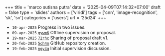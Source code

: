 +++
title = 'marco sutisna putra'
date = '2025-04-09T07:14:32+07:00'
draft = false
type = 'slides'
authors = ['viridi']
tags = ['cnn', 'image-recognition', 'sk', 'sv']
categories = ['users']
url = '25d24'
+++

+ `10-apr-2025` []() Progress in two issues.
+ `09-apr-2025` [`gywm6`](https://osf.io/gywm6) Offline supervision on proposal.
+ `19-mar-2025` [`72rhc`](https://osf.io/72rhc) Sharing of proposal draft v1.
+ `20-feb-2025` [`5ch4m`](https://osf.io/5ch4m) GitHub repository creation.
+ `19-feb-2025` [`ngy4q`](https://osf.io/ngy4q) Initial supervision discussion.
